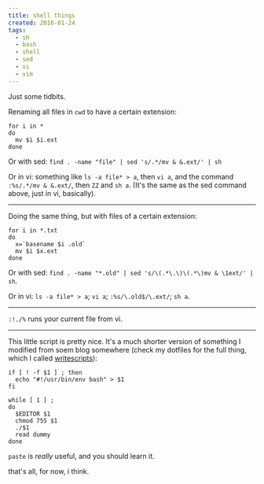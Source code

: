 ```yaml
---
title: shell things
created: 2016-01-24
tags:
  - sh
  - bash
  - shell
  - sed
  - vi
  - vim
---
```


Just some tidbits.

Renaming all files in `cwd` to have a certain extension:

    for i in *
    do
      mv $i $i.ext
    done

Or with sed: `find . -name "file" | sed 's/.*/mv & &.ext/' | sh`

Or in vi: something like `ls -a file* > a`, then `vi a`, and the command `:%s/.*/mv & &.ext/`, then `ZZ` and `sh a`. (It's the same as the sed command above, just in vi, basically).

--------

Doing the same thing, but with files of a certain extension:

    for i in *.txt
    do
      x=`basename $i .old`
      mv $i $x.ext
    done

Or with sed: `find . -name "*.old" | sed 's/\(.*\.\)\(.*\)mv & \1ext/' | sh`.

Or in vi: `ls -a file* > a`; `vi a`; `:%s/\.old$/\.ext/`; `sh a`.

--------

`:!./%` runs your current file from vi.

--------

This little script is pretty nice. It's a much shorter version of something I modified from soem blog somewhere (check my dotfiles for the full thing, which I called [writescripts](https://github.com/zacanger/z/blob/master/bin/sh/writescripts)):

    if [ ! -f $1 ] ; then
      echo "#!/usr/bin/env bash" > $1
    fi

    while [ 1 ] ;
    do
      $EDITOR $1
      chmod 755 $1
      ./$1
      read dummy
    done

`paste` is _really_ useful, and you should learn it.

that's all, for now, i think.
